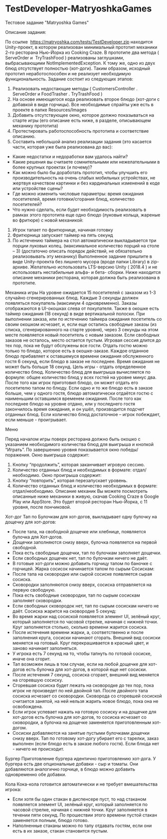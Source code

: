 # TestDeveloper-MatryoshkaGames
Тестовое задание "Matryoshka Games"


Описание задания:

По ссылке ​ https://matryoshka.com/tests/TestDeveloper.zip находится Unity-проект, в котором
реализован минимальный прототип механики 2-го ресторана Нью-Йорка из Cooking Craze. В
прототипе два метода (​ ServeOrder и ​ TryTrashFood​ ) реализованы заглушками,
выбрасывающими NotImplementedException. К тому же, одно из двух блюд отсутствует
полностью (хот-доги). Таким образом, исходный прототип неработоспособен и не реализует
необходимую функциональность.
Задание состоит из следующих этапов:
1) Реализовать недостающие методы (​ CustomersController​ .​ ServeOrder и
FoodTrasher​ .​ TryTrashFood​ )
2) На основе имеющегося кода реализовать второе блюдо (хот-доги с добавкой в виде
горчицы). Все необходимые спрайты уже есть в проекте в папке Resources/Images
3) Добавить отсутствующее окно, которое должно показываться на старте игры (его
описание есть ниже, в разделе, описывающем механику прототипа)
4) Протестировать работоспособность прототипа и соответствие описанию.
5) Составить небольшой анализ реализации задания (это касается части, которая уже
была реализована до вас):
- Какие недостатки и недоработки вам удалось найти?
- Какие решения вы считаете сомнительными или нежелательными в более
крупных проектах (и почему)?
- Как можно было бы доработать прототип, чтобы улучшить его
производительность на очень слабых мобильных устройствах, не жертвуя
качеством картинки и без кардинальных изменений в коде или устройстве
сцены?
- Где можно изменить числовые параметры: время ожидания посетителей, время
готовки/сгорания блюд, количество посетителей?
- Что нужно сделать, если будет необходимость реализовать в рамках этого
прототипа еще одно блюдо (луковые кольца, жареные во фритюре) с новой
механикой:
1) Игрок тапает по фритюрнице, начиная готовку
2) Фритюрница запускает таймер на пять секунд
3) По истечению таймера на стол автоматически выкладывается три
порции луковых колец. (максимальное количество порций на столе – 3)
(достаточно описать порядок действий, не обязательно реализовывать эту
механику)
Выполненное задание пришлите в виде Unity-проекта без лишнего мусора (вроде папки
Library) в zip-архиве. Желательно использовать LTS-версию Unity (​ 2018.4​ ) и не использовать
нестабильные альфа- и бета- сборки.
Ниже находится описание механики ресторана, которая должна быть реализована в
прототипе.


Механика игры
На уровне ожидается 15 посетителей с заказом из 1-3 случайно сгенерированных блюд.
Каждые 3 секунды должен появляться покупатель (максимум 4 одновременно). Заказы
отображаются в UI-окошках слева от покупателя. Также в окошке есть таймер ожидания (18
секунд) в виде вертикальной полоски.
При выполнении заказа, или по истечению таймера ожидания посетитель со своим окошком
исчезает, и, если еще остались свободные заказы (из списка, сгенерированного на старте
уровня), через 3 секунды на этом месте появляется новый посетитель с новым заказом. Если
свободных заказов не осталось, место остается пустым.
Игровая сессия длится до тех пор, пока не будут обслужены все гости. Отдать гостю можно
только то блюдо, которое есть в окошке-заказе. Каждое отданное блюдо прибавляет к
оставшемуся времени ожидания обслуженного гостя 6 секунд, если блюдо в заказе не
последнее. Время ожидания не может быть больше 18 секунд. Цель игры - отдать
определенное количество блюд. Количество блюд для выигрыша вычисляется по формуле:
общее количество блюд у всех гостей на уровне минус два.
После того как игрок приготовил блюдо, он может отдать его посетителю тапом по
блюду. Если одно и то же блюдо есть в заказе больше, чем у одного гостя, блюдо
автоматически отдаётся гостю с наименьшим оставшимся временем ожидания.
После того как последнее блюдо на уровне отдано, или у последнего гостя закончилось
время ожидания, и он ушёл, производится подсчет отданных блюд. Если количество
блюд достаточное – игрок побеждает, если меньше - проигрывает.


Меню

Перед началом игры поверх ресторана должно быть окошко с указанием необходимого
количества блюд для выигрыша и кнопкой “Играть”.
По завершению уровня показывается окно победы/поражения.
Окно выигрыша содержит:
1) Кнопку “продолжить”, которая заканчивает игровую сессию.
2) Количество отданных блюд и необходимых в формате: отдал/необходимо.
Окно проигрыша содержит:
1) Кнопку “повторить”, которая перезапускает уровень.
2) Количество отданных блюд и количество необходимых в формате: отдал/необходимо.
Описание механик
Вы можете посмотреть описанные ниже механики в живую, скачав Cooking Craze в
Google Play или AppStore. Это будет второй ресторан Нью-Йорка, с 11 уровня, после
пончиковой.


Хот-дог
Тап по Булочкам для хот-догов, выкладывает одну булочку на дощечку для хот-догов:
- После тапа, на свободной дощечке или хлебнице, появляется булочка для Хот-догов.
- Дощечки заполняются снизу вверх, булочка появляется на первой свободной.
- Пока есть свободные дощечки, тап по булочкам заполняет дощечки.
- Если свободных дощечек нет, тап по булочкам ничего не даёт.
- В готовые хот-доги можно добавить горчицу тапом по баночке с горчицей.
Жарка сосисок начинается тапом по сырым Сосискам:
- После тапа на сковородке или сырой сосиске появляется сырая сосиска.
- Сковородки заполняются снизу вверх, сосиска отправляется на первую свободную.
- Пока есть свободные сковородки, тап по сырым сосискам заполняет сковородки.
- Если свободных сковородок нет, тап по сырым сосискам ничего не даёт.
Сосиска жарится на сковородке 5 секунд:
- Во время жарки над сосиской появляется элемент UI, зелёный круг, который
заполняется по часовой стрелке, начиная с нижней точки. Круг заполняется столько,
сколько времени жарится сосиска.
- После истечения времени жарки, а, соответственно и после заполнения круга, сосиски
начинают сгорать. Внешний вид сосиски меняется на готовый. Круг перекрашивается в
красный цвет, и заново начинает заполняться.
- У игрока есть 7 секунд на то, чтобы тапнуть по готовой сосиске, иначе она сгорит.
- Тап возможен лишь в том случае, если на любой дощечке для хот-догов есть булочка
для хот-догов, в которой еще нет сосиски.
- После истечения 7 секунд, сосиска сгорает, внешний вид меняется на сгоревшую
сосиску.
- Сгоревшая сосиска будет лежать на сковородке до тех пор, пока игрок не
произведет по ней двойной тап. После двойного тапа сосиска исчезает со
сковородки. Сковорода со сгоревшей сосиской считается занятой, на ней нельзя
жарить новое блюдо, пока она не освобождена.
- Если игрок успевает нажать на готовую сосиску и на дощечке для хот-догов есть
булочка для хот-догов, то сосиска исчезает со сковородки, а булочка на дощечке
заменяется приготовленным хот-догом.
- Сосиски добавляются на занятые пустыми булочками дощечки снизу вверх.
Тап по готовому хот-догу убирает его с тарелки, заказ выполнен (если блюдо есть в заказе
любого гостя). Если блюда нет - ничего не происходит.


Бургер
Приготовление бургера идентично приготовлению хот-дога. У бургера есть две опциональные
добавки - сыр и томаты. Они добавляются аналогично горчице, в блюдо можно добавить
одновременно обе добавки.


Кола
Кока-кола готовится автоматически и не требует вмешательства игрока:
- Если хотя бы один стакан в диспенсере пуст, то над стаканом появляется элемент UI,
зелёный круг, который заполняется по часовой стрелке, начиная с нижней точки. Круг
заполняется в течении пяти секунд. По прошествии этого времени пустой стакан
заменяется полным, блюдо готово.
- Наполненные стаканы можно по тапу отдавать гостям, если они есть в их заказе,
стакан становится пустым.

